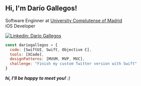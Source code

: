 <h2> Hi, I'm Darío Gallegos! </h2>
<p>Software Enginner at <a href="https://ucm.es//">University Complutense of Madrid </a></br>
iOS Developer
</p>

[![Linkedin: Darío Gallegos](https://img.shields.io/badge/-dariogallegos-blue?style=flat-square&logo=Linkedin&logoColor=white&link=https://www.linkedin.com/in/dariogallegos/)](https://www.linkedin.com/in/darío-fernando-gallegos-quishpe)

```javascript
const dariogallegos = {
  code: [SwiftUI, Swift, Objective C],
  tools: [XCode],
  designPatterns: [MVVM, MVP, MVC],
  challenge: "Finish my custom Twitter version with Swift"
}
```
<em><b>hi, I'll be happy to meet you!</b> :)</em>
